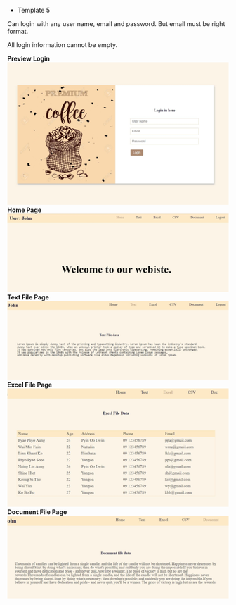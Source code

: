 * Template 5

<p>Can login with any user name, email and password. But email must be right format.</p>

<p>All login information cannot be empty.</p>

<b>Preview</b>
<b>Login</b>
<img src="preview/img_login.JPG"> 
<b>Home Page</b>
<img src="preview/img_home.JPG"> 
<b>Text File Page</b>
<img src="preview/img_text.JPG"> 
<b>Excel File Page</b>
<img src="preview/img_excel.JPG">
<b>Document File Page</b> 
<img src="preview/img_document.JPG">

